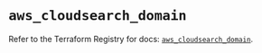 # `aws_cloudsearch_domain`

Refer to the Terraform Registry for docs: [`aws_cloudsearch_domain`](https://registry.terraform.io/providers/hashicorp/aws/5.43.0/docs/resources/cloudsearch_domain).
